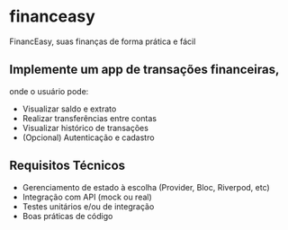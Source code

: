 # financeasy

FinancEasy, suas finanças de forma prática e fácil

## Implemente um app de transações financeiras,
onde o usuário pode:
- Visualizar saldo e extrato
- Realizar transferências entre contas
- Visualizar histórico de transações
- (Opcional) Autenticação e cadastro

## Requisitos Técnicos
- Gerenciamento de estado à escolha (Provider, Bloc, Riverpod, etc)
- Integração com API (mock ou real)
- Testes unitários e/ou de integração
- Boas práticas de código
